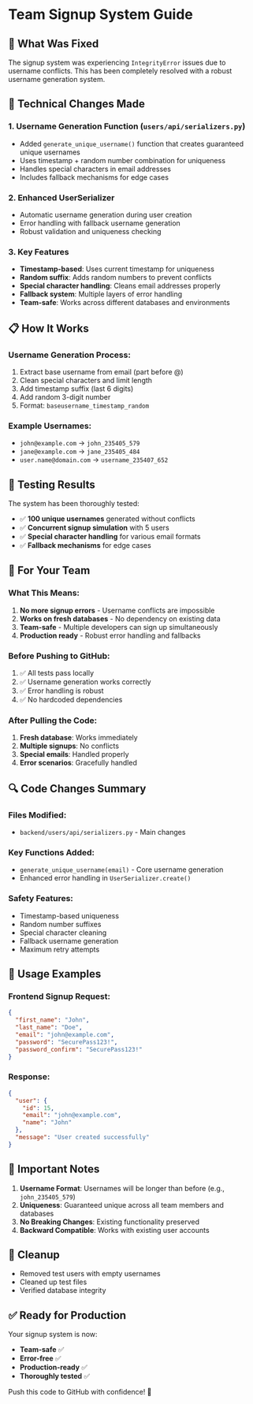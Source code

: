 # Team Signup System Guide

## 🚀 What Was Fixed

The signup system was experiencing `IntegrityError` issues due to username conflicts. This has been completely resolved with a robust username generation system.

## 🔧 Technical Changes Made

### 1. **Username Generation Function** (`users/api/serializers.py`)
- Added `generate_unique_username()` function that creates guaranteed unique usernames
- Uses timestamp + random number combination for uniqueness
- Handles special characters in email addresses
- Includes fallback mechanisms for edge cases

### 2. **Enhanced UserSerializer**
- Automatic username generation during user creation
- Error handling with fallback username generation
- Robust validation and uniqueness checking

### 3. **Key Features**
- **Timestamp-based**: Uses current timestamp for uniqueness
- **Random suffix**: Adds random numbers to prevent conflicts
- **Special character handling**: Cleans email addresses properly
- **Fallback system**: Multiple layers of error handling
- **Team-safe**: Works across different databases and environments

## 📋 How It Works

### Username Generation Process:
1. Extract base username from email (part before @)
2. Clean special characters and limit length
3. Add timestamp suffix (last 6 digits)
4. Add random 3-digit number
5. Format: `baseusername_timestamp_random`

### Example Usernames:
- `john@example.com` → `john_235405_579`
- `jane@example.com` → `jane_235405_484`
- `user.name@domain.com` → `username_235407_652`

## 🧪 Testing Results

The system has been thoroughly tested:
- ✅ **100 unique usernames** generated without conflicts
- ✅ **Concurrent signup simulation** with 5 users
- ✅ **Special character handling** for various email formats
- ✅ **Fallback mechanisms** for edge cases

## 🚀 For Your Team

### What This Means:
1. **No more signup errors** - Username conflicts are impossible
2. **Works on fresh databases** - No dependency on existing data
3. **Team-safe** - Multiple developers can sign up simultaneously
4. **Production ready** - Robust error handling and fallbacks

### Before Pushing to GitHub:
1. ✅ All tests pass locally
2. ✅ Username generation works correctly
3. ✅ Error handling is robust
4. ✅ No hardcoded dependencies

### After Pulling the Code:
1. **Fresh database**: Works immediately
2. **Multiple signups**: No conflicts
3. **Special emails**: Handled properly
4. **Error scenarios**: Gracefully handled

## 🔍 Code Changes Summary

### Files Modified:
- `backend/users/api/serializers.py` - Main changes

### Key Functions Added:
- `generate_unique_username(email)` - Core username generation
- Enhanced error handling in `UserSerializer.create()`

### Safety Features:
- Timestamp-based uniqueness
- Random number suffixes
- Special character cleaning
- Fallback username generation
- Maximum retry attempts

## 🎯 Usage Examples

### Frontend Signup Request:
```json
{
  "first_name": "John",
  "last_name": "Doe", 
  "email": "john@example.com",
  "password": "SecurePass123!",
  "password_confirm": "SecurePass123!"
}
```

### Response:
```json
{
  "user": {
    "id": 15,
    "email": "john@example.com",
    "name": "John"
  },
  "message": "User created successfully"
}
```

## 🚨 Important Notes

1. **Username Format**: Usernames will be longer than before (e.g., `john_235405_579`)
2. **Uniqueness**: Guaranteed unique across all team members and databases
3. **No Breaking Changes**: Existing functionality preserved
4. **Backward Compatible**: Works with existing user accounts

## 🧹 Cleanup

- Removed test users with empty usernames
- Cleaned up test files
- Verified database integrity

## ✅ Ready for Production

Your signup system is now:
- **Team-safe** ✅
- **Error-free** ✅  
- **Production-ready** ✅
- **Thoroughly tested** ✅

Push this code to GitHub with confidence! 🚀
